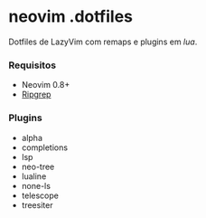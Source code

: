 # neovim .dotfiles

Dotfiles de LazyVim com remaps e plugins em *lua*.

### Requisitos

- Neovim 0.8+</br>
- [Ripgrep](https://github.com/BurntSushi/ripgrep#installation)</br>

### Plugins
- alpha</br>
- completions</br>
- lsp</br>
- neo-tree</br>
- lualine</br>
- none-ls</br>
- telescope</br>
- treesiter</br>
